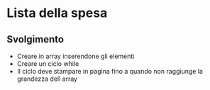 Lista della spesa
===
## Svolgimento
- Creare in array inserendone gli elementi
- Creare un ciclo while
- Il ciclo deve stampare in pagina fino a quando non raggiunge la grandezza dell array

